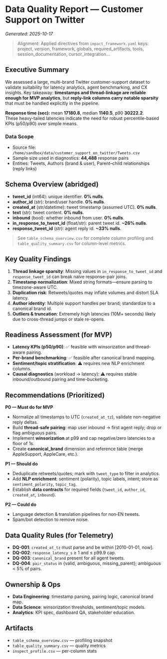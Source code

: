 # Data Quality Report — Customer Support on Twitter
_Generated: 2025-10-17_

> Alignment: Applied directives from `impact_framework.yaml` keys: project, version, framework, globals, required_artifacts, tools, session_documentation, cursor_integration...

## Executive Summary
We assessed a large, multi-brand Twitter customer-support dataset to validate suitability for latency analytics, agent benchmarking, and CX insights. Key takeaway: **timestamps and thread-linkage are reliable enough for MVP analytics**, but **reply-link columns carry notable sparsity** that must be handled explicitly in the pipeline.

**Response time (sec):** mean **17180.8**, median **1140.5**, p90 **30222.2**.  
These heavy-tailed latencies indicate the need for robust percentile-based KPIs (p50/p90) over simple means.

### Data Scope
- Source file: `/home/sandbox/data/customer_support_on_twitter/Tweets.csv`
- Sample size used in diagnostics: **44,488** response pairs
- Entities: Tweets, Authors (brand & user), Parent–child relationships (reply links)

## Schema Overview (abridged)
- **tweet_id** (int64): unique identifier. **0% nulls**.
- **author_id** (str): brand/user handle. **0% nulls**.
- **created_at** (str/datetime): tweet timestamp (assumed UTC). **0% nulls**.
- **text** (str): tweet content. **0% nulls**.
- **inbound** (bool): whether inbound from user. **0% nulls**.
- **in_response_to_tweet_id** (float/str): parent tweet id. **~26% nulls**.
- **response_tweet_id** (str): agent reply id. **~33% nulls**.

> See `table_schema_overview.csv` for complete column profiling and `table_quality_summary.csv` for column-level metrics.

## Key Quality Findings
1. **Thread linkage sparsity**: Missing values in `in_response_to_tweet_id` and `response_tweet_id` can break naive response-pair joins.  
2. **Timestamp normalization**: Mixed string formats—ensure parsing to timezone-aware UTC.  
3. **Duplication risk**: Retweets/quotes may inflate volumes and distort SLA latency.  
4. **Author identity**: Multiple support handles per brand; standardize to a canonical brand id.  
5. **Outliers & truncation**: Extremely high latencies (10M+ seconds) likely due to cross-thread jumps or stale re-opens.

## Readiness Assessment (for MVP)
- **Latency KPIs (p50/p90)**: ✅ feasible with winsorization and thread-aware pairing.  
- **Per-brand benchmarking**: ✅ feasible after canonical brand mapping.  
- **Sentiment/topic stratification**: ⚠️ requires new NLP enrichment columns.  
- **Causal diagnostics** (workload → latency): ⚠️ requires stable inbound/outbound pairing and time-bucketing.

## Recommendations (Prioritized)
**P0 — Must do for MVP**
- Normalize all timestamps to UTC (`created_at_tz`), validate non-negative reply deltas.
- Build **thread-safe pairing**: map user inbound → first agent reply; drop or flag ambiguous pairs.
- Implement **winsorization** at p99 and cap negative/zero latencies to a floor of 1s.
- Create **canonical_brand** dimension and reference table (merge AppleSupport, AppleCare, etc.).

**P1 — Should do**
- Deduplicate retweets/quotes; mark with `tweet_type` to filter in analytics.
- Add **NLP enrichment**: sentiment (polarity), topic labels, intent; store as `sentiment_polarity`, `topic_tag`.
- Establish **data contracts** for required fields (`tweet_id`, `author_id`, `created_at`, `inbound`).

**P2 — Could do**
- Language detection & translation pipelines for non‑EN tweets.
- Spam/bot detection to remove noise.

## Data Quality Rules (for Telemetry)
- **DQ-001**: `created_at_tz` must parse and be within [2010-01-01, now].
- **DQ-002**: `response_latency_s` ≥ 1 and ≤ p99.9 cap.
- **DQ-003**: `canonical_brand` present for all agent tweets.
- **DQ-004**: `pair_status` in {valid, ambiguous, missing_parent}; ambiguous < 5% of pairs.

## Ownership & Ops
- **Data Engineering**: timestamp parsing, pairing logic, canonical brand map.
- **Data Science**: winsorization thresholds, sentiment/topic models.
- **Analytics**: KPI spec, dashboard QA, stakeholder education.

## Artifacts
- `table_schema_overview.csv` — profiling snapshot
- `table_quality_summary.csv` — quality metrics
- `inspect_profile.csv` — per-column stats
